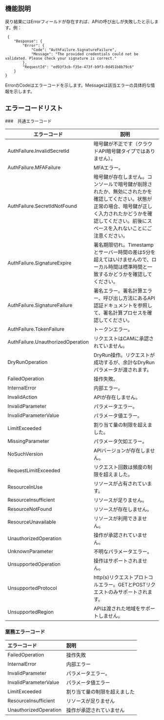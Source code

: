 
## 機能説明

戻り結果にはErrorフィールドが存在すれば、APIの呼び出しが失敗したと示します。例：

```
 {
    "Response": {
        "Error": {
            "Code": "AuthFailure.SignatureFailure",
            "Message": "The provided credentials could not be validated. Please check your signature is correct."
        },
        "RequestId": "ed93f3cb-f35e-473f-b9f3-0d451b8b79c6"
    }
}
```

ErrorのCodeはエラーコードを示します。Messageは該当エラーの具体的な情報を示します。

## エラーコードリスト

###　共通エラーコード

| エラーコード | 説明 |
|--------|------|
| AuthFailure.InvalidSecretId | 暗号鍵が不正です（クラウドAPI暗号鍵タイプではありません）。 |
| AuthFailure.MFAFailure | MFAエラー。 |
| AuthFailure.SecretIdNotFound | 暗号鍵が存在しません。コンソールで暗号鍵が削除されたか、無効にされたかを確認してください。状態が正常の場合、暗号鍵が正しく入力されたかどうかを確認してください。前後にスペースを入れないことにご注意ください。|
| AuthFailure.SignatureExpire | 署名期限切れ。Timestampとサーバー時間の差は5分を超えてはいけませんので、ローカル時間は標準時間と一致するかどうかを確認してください。|
| AuthFailure.SignatureFailure | 署名エラー。署名計算エラー、呼び出し方法にあるAPI認証ドキュメントを参照して、署名計算プロセスを確認してください。|
| AuthFailure.TokenFailure | トークンエラー。 |
| AuthFailure.UnauthorizedOperation | リクエストはCAMに承認されていません。 |
| DryRunOperation | DryRun操作。リクエストが成功するが、余計なDryRunパラメータが渡されます。 |
| FailedOperation | 操作失敗。 |
| InternalError | 内部エラー。 |
| InvalidAction | APIが存在しません。 |
| InvalidParameter | パラメータエラー。 |
| InvalidParameterValue | パラメータ値エラー。 |
| LimitExceeded | 割り当て量の制限を超えました。 |
| MissingParameter | パラメータ欠如エラー。 |
| NoSuchVersion | APIバージョンが存在しません。 |
| RequestLimitExceeded | リクエスト回数は頻度の制限を超えました。 |
| ResourceInUse | リソースが占有されています。 |
| ResourceInsufficient | リソースが足りません。 |
| ResourceNotFound | リソースが存在しません。 |
| ResourceUnavailable | リソースが利用できません。 |
| UnauthorizedOperation | 操作が承認されていません。 |
| UnknownParameter | 不明なパラメータエラー。 |
| UnsupportedOperation | 操作はサポートされません。 |
| UnsupportedProtocol | http(s)リクエストプロトコルエラー。GETとPOSTリクエストのみサポートされます。 |
| UnsupportedRegion | APIは渡された地域をサポートしません。 |

### 業務エラーコード



| エラーコード | 説明 |
|:-------|:-----|
| FailedOperation | 操作失敗 |
| InternalError | 内部エラー |
| InvalidParameter | パラメータエラー。 |
| InvalidParameterValue | パラメータ値エラー |
| LimitExceeded | 割り当て量の制限を超えました |
| ResourceInsufficient | リソースが足りません |
| UnauthorizedOperation | 操作が承認されていません |

